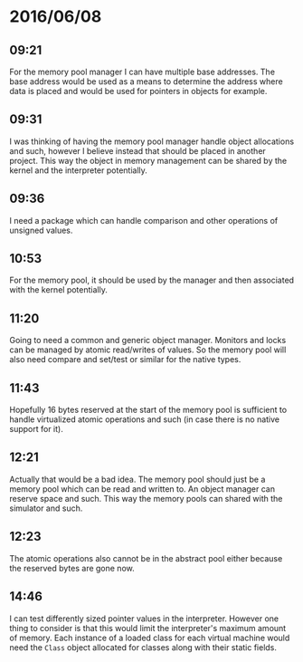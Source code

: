 # 2016/06/08

## 09:21

For the memory pool manager I can have multiple base addresses. The base
address would be used as a means to determine the address where data is
placed and would be used for pointers in objects for example.

## 09:31

I was thinking of having the memory pool manager handle object allocations
and such, however I believe instead that should be placed in another project.
This way the object in memory management can be shared by the kernel and the
interpreter potentially.

## 09:36

I need a package which can handle comparison and other operations of unsigned
values.

## 10:53

For the memory pool, it should be used by the manager and then associated with
the kernel potentially.

## 11:20

Going to need a common and generic object manager. Monitors and locks can be
managed by atomic read/writes of values. So the memory pool will also need
compare and set/test or similar for the native types.

## 11:43

Hopefully 16 bytes reserved at the start of the memory pool is sufficient to
handle virtualized atomic operations and such (in case there is no native
support for it).

## 12:21

Actually that would be a bad idea. The memory pool should just be a memory
pool which can be read and written to. An object manager can reserve space and
such. This way the memory pools can shared with the simulator and such.

## 12:23

The atomic operations also cannot be in the abstract pool either because the
reserved bytes are gone now.

## 14:46

I can test differently sized pointer values in the interpreter. However one
thing to consider is that this would limit the interpreter's maximum amount
of memory. Each instance of a loaded class for each virtual machine would need
the `Class` object allocated for classes along with their static fields.

